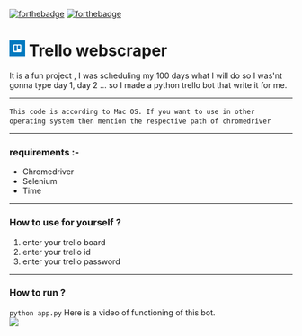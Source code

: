 [![forthebadge](https://forthebadge.com/images/badges/built-with-love.svg)](https://forthebadge.com)
[![forthebadge](https://forthebadge.com/images/badges/made-with-python.svg)](https://forthebadge.com)
<div><h1><img width=28px height=28px src="src/trello-mark-circle.svg">  Trello webscraper</h1></div>
It is a fun project , I was scheduling my 100 days what I will do so I was'nt gonna type day 1, day 2 ... so I made a python trello bot that write it for me.
<br>
<hr>
<code>This code is according to Mac OS. If you want to use in other operating system then mention the respective path of chromedriver</code>
<hr>
<h3>requirements :-</h3>
<ul>
<li>Chromedriver</li>
<li>Selenium</li>
<li>Time</li>
</ul>
<hr>
<h3>How to use for yourself ?</h3>
<ol>
<li>enter your trello board</li>
<li>enter your trello id</li>
<li>enter your trello password</li>
</ol>
<hr>
<h3>How to run ?</h3>
<code>python app.py</code>
Here is a video of functioning of this bot.
<br>
<img src="https://user-images.githubusercontent.com/59202921/110029733-d6405100-7d5a-11eb-9d06-22016799c08b.gif">
